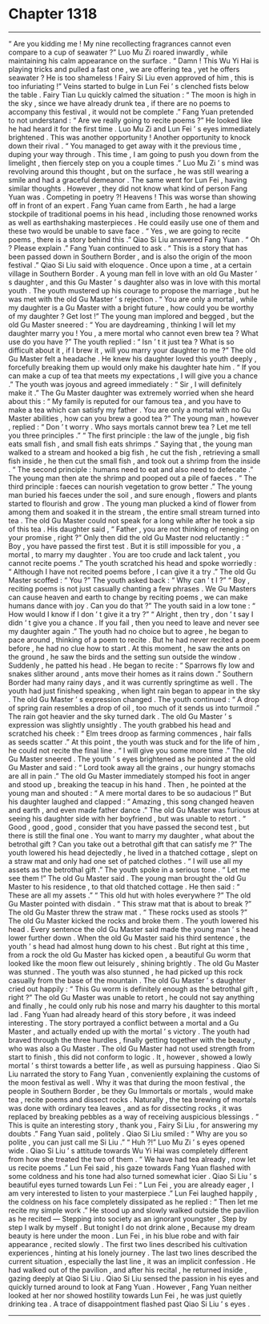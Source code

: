 
# Chapter 1318


---

“ Are you kidding me ! My nine recollecting fragrances cannot even compare to a cup of seawater ?” Luo Mu Zi roared inwardly , while maintaining his calm appearance on the surface .
“ Damn ! This Wu Yi Hai is playing tricks and pulled a fast one , we are offering tea , yet he offers seawater ? He is too shameless ! Fairy Si Liu even approved of him , this is too infuriating !” Veins started to bulge in Lun Fei ’ s clenched fists below the table .
Fairy Tian Lu quickly calmed the situation : “ The moon is high in the sky , since we have already drunk tea , if there are no poems to accompany this festival , it would not be complete .”
Fang Yuan pretended to not understand : “ Are we really going to recite poems ?”
He looked like he had heard it for the first time .
Luo Mu Zi and Lun Fei ’ s eyes immediately brightened . This was another opportunity !
Another opportunity to knock down their rival .
“ You managed to get away with it the previous time , duping your way through . This time , I am going to push you down from the limelight , then fiercely step on you a couple times .”
Luo Mu Zi ’ s mind was revolving around this thought , but on the surface , he was still wearing a smile and had a graceful demeanor .
The same went for Lun Fei , having similar thoughts .
However , they did not know what kind of person Fang Yuan was .
Competing in poetry ?!
Heavens !
This was worse than showing off in front of an expert .
Fang Yuan came from Earth , he had a large stockpile of traditional poems in his head , including those renowned works as well as earthshaking masterpieces . He could easily use one of them and these two would be unable to save face .
“ Yes , we are going to recite poems , there is a story behind this .” Qiao Si Liu answered Fang Yuan .
“ Oh ? Please explain .” Fang Yuan continued to ask .
“ This is a story that has been passed down in Southern Border , and is also the origin of the moon festival .” Qiao Si Liu said with eloquence .
Once upon a time , at a certain village in Southern Border .
A young man fell in love with an old Gu Master ’ s daughter , and this Gu Master ’ s daughter also was in love with this mortal youth .
The youth mustered up his courage to propose the marriage , but he was met with the old Gu Master ’ s rejection .
“ You are only a mortal , while my daughter is a Gu Master with a bright future , how could you be worthy of my daughter ? Get lost !”
The young man implored and begged , but the old Gu Master sneered : “ You are daydreaming , thinking I will let my daughter marry you ! You , a mere mortal who cannot even brew tea ? What use do you have ?”
The youth replied : “ Isn ’ t it just tea ? What is so difficult about it , if I brew it , will you marry your daughter to me ?”
The old Gu Master felt a headache .
He knew his daughter loved this youth deeply , forcefully breaking them up would only make his daughter hate him .
“ If you can make a cup of tea that meets my expectations , I will give you a chance .”
The youth was joyous and agreed immediately : “ Sir , I will definitely make it .”
The Gu Master daughter was extremely worried when she heard about this : “ My family is reputed for our famous tea , and you have to make a tea which can satisfy my father . You are only a mortal with no Gu Master abilities , how can you brew a good tea ?”
The young man , however , replied : “ Don ’ t worry . Who says mortals cannot brew tea ? Let me tell you three principles .”
“ The first principle : the law of the jungle , big fish eats small fish , and small fish eats shrimps .”
Saying that , the young man walked to a stream and hooked a big fish , he cut the fish , retrieving a small fish inside , he then cut the small fish , and took out a shrimp from the inside .
“ The second principle : humans need to eat and also need to defecate .”
The young man then ate the shrimp and pooped out a pile of faeces .
“ The third principle : faeces can nourish vegetation to grow better .”
The young man buried his faeces under the soil , and sure enough , flowers and plants started to flourish and grow .
The young man plucked a kind of flower from among them and soaked it in the stream , the entire small stream turned into tea .
The old Gu Master could not speak for a long while after he took a sip of this tea .
His daughter said , “ Father , you are not thinking of reneging on your promise , right ?”
Only then did the old Gu Master nod reluctantly : “ Boy , you have passed the first test . But it is still impossible for you , a mortal , to marry my daughter . You are too crude and lack talent , you cannot recite poems .”
The youth scratched his head and spoke worriedly : “ Although I have not recited poems before , I can give it a try .”
The old Gu Master scoffed : “ You ?”
The youth asked back : “ Why can ’ t I ?”
“ Boy , reciting poems is not just casually chanting a few phrases . We Gu Masters can cause heaven and earth to change by reciting poems , we can make humans dance with joy . Can you do that ?”
The youth said in a low tone : “ How would I know if I don ’ t give it a try ?”
“ Alright , then try , don ’ t say I didn ’ t give you a chance . If you fail , then you need to leave and never see my daughter again .”
The youth had no choice but to agree , he began to pace around , thinking of a poem to recite .
But he had never recited a poem before , he had no clue how to start .
At this moment , he saw the ants on the ground , he saw the birds and the setting sun outside the window . Suddenly , he patted his head .
He began to recite : “ Sparrows fly low and snakes slither around , ants move their homes as it rains down .”
Southern Border had many rainy days , and it was currently springtime as well .
The youth had just finished speaking , when light rain began to appear in the sky .
The old Gu Master ’ s expression changed .
The youth continued : “ A drop of spring rain resembles a drop of oil , too much of it sends us into turmoil .”
The rain got heavier and the sky turned dark .
The old Gu Master ’ s expression was slightly unsightly .
The youth grabbed his head and scratched his cheek : “ Elm trees droop as farming commences , hair falls as seeds scatter .”
At this point , the youth was stuck and for the life of him , he could not recite the final line .
“ I will give you some more time .” The old Gu Master sneered .
The youth ’ s eyes brightened as he pointed at the old Gu Master and said : “ Lord took away all the grains , our hungry stomachs are all in pain .”
The old Gu Master immediately stomped his foot in anger and stood up , breaking the teacup in his hand .
Then , he pointed at the young man and shouted : “ A mere mortal dares to be so audacious !”
But his daughter laughed and clapped : “ Amazing , this song changed heaven and earth , and even made father dance .”
The old Gu Master was furious at seeing his daughter side with her boyfriend , but was unable to retort .
“ Good , good , good , consider that you have passed the second test , but there is still the final one . You want to marry my daughter , what about the betrothal gift ? Can you take out a betrothal gift that can satisfy me ?”
The youth lowered his head dejectedly , he lived in a thatched cottage , slept on a straw mat and only had one set of patched clothes .
“ I will use all my assets as the betrothal gift .” The youth spoke in a serious tone .
“ Let me see them !” The old Gu Master said .
The young man brought the old Gu Master to his residence , to that old thatched cottage .
He then said : “ These are all my assets .”
“ This old hut with holes everywhere ?” The old Gu Master pointed with disdain .
“ This straw mat that is about to break ?” The old Gu Master threw the straw mat .
“ These rocks used as stools ?” The old Gu Master kicked the rocks and broke them .
The youth lowered his head .
Every sentence the old Gu Master said made the young man ’ s head lower further down .
When the old Gu Master said his third sentence , the youth ’ s head had almost hung down to his chest .
But right at this time , from a rock the old Gu Master has kicked open , a beautiful Gu worm that looked like the moon flew out leisurely , shining brightly .
The old Gu Master was stunned .
The youth was also stunned , he had picked up this rock casually from the base of the mountain .
The old Gu Master ’ s daughter cried out happily : “ This Gu worm is definitely enough as the betrothal gift , right ?”
The old Gu Master was unable to retort , he could not say anything and finally , he could only rub his nose and marry his daughter to this mortal lad .
Fang Yuan had already heard of this story before , it was indeed interesting .
The story portrayed a conflict between a mortal and a Gu Master , and actually ended up with the mortal ’ s victory .
The youth had braved through the three hurdles , finally getting together with the beauty , who was also a Gu Master . The old Gu Master had not used strength from start to finish , this did not conform to logic . It , however , showed a lowly mortal ’ s thirst towards a better life , as well as pursuing happiness .
Qiao Si Liu narrated the story to Fang Yuan , conveniently explaining the customs of the moon festival as well .
Why it was that during the moon festival , the people in Southern Border , be they Gu Immortals or mortals , would make tea , recite poems and dissect rocks .
Naturally , the tea brewing of mortals was done with ordinary tea leaves , and as for dissecting rocks , it was replaced by breaking pebbles as a way of receiving auspicious blessings .
“ This is quite an interesting story , thank you , Fairy Si Liu , for answering my doubts .” Fang Yuan said , politely .
Qiao Si Liu smiled : “ Why are you so polite , you can just call me Si Liu .”
“ Huh ?!” Luo Mu Zi ’ s eyes opened wide .
Qiao Si Liu ’ s attitude towards Wu Yi Hai was completely different from how she treated the two of them .
“ We have had tea already , now let us recite poems .” Lun Fei said , his gaze towards Fang Yuan flashed with some coldness and his tone had also turned somewhat icier .
Qiao Si Liu ’ s beautiful eyes turned towards Lun Fei : “ Lun Fei , you are already eager , I am very interested to listen to your masterpiece .”
Lun Fei laughed happily , the coldness on his face completely dissipated as he replied : “ Then let me recite my simple work .”
He stood up and slowly walked outside the pavilion as he recited —
Stepping into society as an ignorant youngster ,
Step by step I walk by myself .
But tonight I do not drink alone ,
Because my dream beauty is here under the moon .
Lun Fei , in his blue robe and with fair appearance , recited slowly .
The first two lines described his cultivation experiences , hinting at his lonely journey .
The last two lines described the current situation , especially the last line , it was an implicit confession .
He had walked out of the pavilion , and after his recital , he returned inside , gazing deeply at Qiao Si Liu .
Qiao Si Liu sensed the passion in his eyes and quickly turned around to look at Fang Yuan .
However , Fang Yuan neither looked at her nor showed hostility towards Lun Fei , he was just quietly drinking tea .
A trace of disappointment flashed past Qiao Si Liu ’ s eyes .

---


